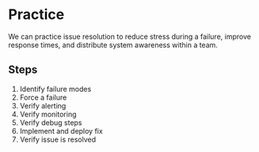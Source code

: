 # Practice

We can practice issue resolution to reduce stress during a failure, improve response times, and distribute system awareness within a team.

## Steps

1. Identify failure modes
1. Force a failure
1. Verify alerting
1. Verify monitoring
1. Verify debug steps
1. Implement and deploy fix
1. Verify issue is resolved
